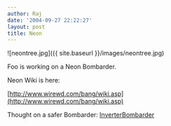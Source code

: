 ```yaml
---
author: Raj
date: '2004-09-27 22:22:27'
layout: post
title: Neon
---
```


![neontree.jpg]({{ site.baseurl }}/images/neontree.jpg)

Foo is working on a Neon Bombarder.

Neon Wiki is here:

[http://www.wirewd.com/bang/wiki.asp](http://www.wirewd.com/bang/wiki.asp)

Thought on a safer Bombarder:  [InverterBombarder](InverterBombarder.html)
